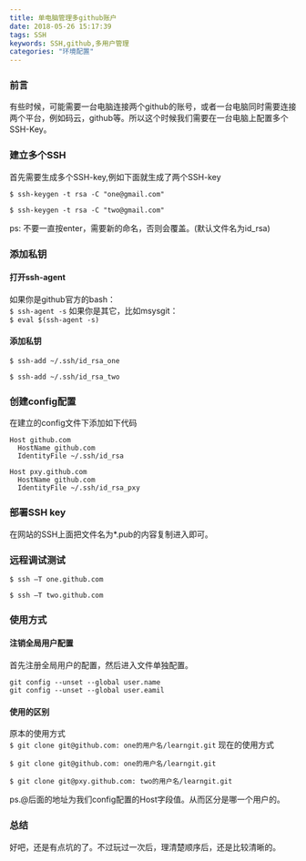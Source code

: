 ```yaml
---
title: 单电脑管理多github账户
date: 2018-05-26 15:17:39
tags: SSH
keywords: SSH,github,多用户管理
categories: "环境配置"
---
```

### 前言
有些时候，可能需要一台电脑连接两个github的账号，或者一台电脑同时需要连接两个平台，例如码云，github等。所以这个时候我们需要在一台电脑上配置多个SSH-Key。
<!--more-->
### 建立多个SSH
首先需要生成多个SSH-key,例如下面就生成了两个SSH-key  
```
$ ssh-keygen -t rsa -C "one@gmail.com"

$ ssh-keygen -t rsa -C "two@gmail.com"
```
ps: 不要一直按enter，需要新的命名，否则会覆盖。(默认文件名为id_rsa)  
### 添加私钥
#### 打开ssh-agent
如果你是github官方的bash：  
`$ ssh-agent -s`
如果你是其它，比如msysgit：  
`$ eval $(ssh-agent -s)`
#### 添加私钥
```
$ ssh-add ~/.ssh/id_rsa_one

$ ssh-add ~/.ssh/id_rsa_two
```
### 创建config配置
在建立的config文件下添加如下代码
```
Host github.com
  HostName github.com
  IdentityFile ~/.ssh/id_rsa

Host pxy.github.com
  HostName github.com
  IdentityFile ~/.ssh/id_rsa_pxy
```
### 部署SSH key
在网站的SSH上面把文件名为*.pub的内容复制进入即可。
### 远程调试测试
```
$ ssh –T one.github.com

$ ssh –T two.github.com
```
### 使用方式
#### 注销全局用户配置
首先注册全局用户的配置，然后进入文件单独配置。
```
git config --unset --global user.name
git config --unset --global user.eamil
```
#### 使用的区别
原本的使用方式  
`$ git clone git@github.com: one的用户名/learngit.git`
现在的使用方式
```
$ git clone git@github.com: one的用户名/learngit.git

$ git clone git@pxy.github.com: two的用户名/learngit.git
```
ps.@后面的地址为我们config配置的Host字段值。从而区分是哪一个用户的。
### 总结
好吧，还是有点坑的了。不过玩过一次后，理清楚顺序后，还是比较清晰的。

